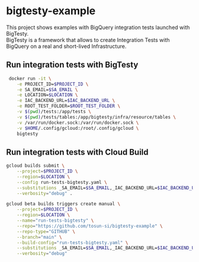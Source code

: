 # bigtesty-example

This project shows examples with BigQuery integration tests launched with BigTesty.\
BigTesty is a framework that allows to create Integration Tests with BigQuery on a real and short-lived Infrastructure.

## Run integration tests with BigTesty

```bash
 docker run -it \
    -e PROJECT_ID=$PROJECT_ID \
    -e SA_EMAIL=$SA_EMAIL \
    -e LOCATION=$LOCATION \
    -e IAC_BACKEND_URL=$IAC_BACKEND_URL \
    -e ROOT_TEST_FOLDER=$ROOT_TEST_FOLDER \
    -v $(pwd)/tests:/app/tests \
    -v $(pwd)/tests/tables:/app/bigtesty/infra/resource/tables \
    -v /var/run/docker.sock:/var/run/docker.sock \
    -v $HOME/.config/gcloud:/root/.config/gcloud \
    bigtesty
```

## Run integration tests with Cloud Build

```bash
gcloud builds submit \
    --project=$PROJECT_ID \
    --region=$LOCATION \
    --config run-tests-bigtesty.yaml \
    --substitutions _SA_EMAIL=$SA_EMAIL,_IAC_BACKEND_URL=$IAC_BACKEND_URL,_ROOT_TEST_FOLDER=$ROOT_TEST_FOLDER \
    --verbosity="debug" .
```

```bash
gcloud beta builds triggers create manual \
    --project=$PROJECT_ID \
    --region=$LOCATION \
    --name="run-tests-bigtesty" \
    --repo="https://github.com/tosun-si/bigtesty-example" \
    --repo-type="GITHUB" \
    --branch="main" \
    --build-config="run-tests-bigtesty.yaml" \
    --substitutions _SA_EMAIL=$SA_EMAIL,_IAC_BACKEND_URL=$IAC_BACKEND_URL,_ROOT_TEST_FOLDER=$ROOT_TEST_FOLDER \
    --verbosity="debug"
```